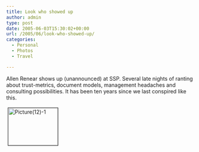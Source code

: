 ```yaml
---
title: Look who showed up
author: admin
type: post
date: 2005-06-03T15:30:02+00:00
url: /2005/06/look-who-showed-up/
categories:
  - Personal
  - Photos
  - Travel

---
```

Allen Renear shows up (unannounced) at SSP. Several late nights of ranting about trust-metrics, document models, management headaches and consulting possibilities. It has been ten years since we last conspired like this.
  
<a href="http://www.gbilder.com/blog/wp-content/Picture(12)-1.jpg" onclick="window.open('http://www.gbilder.com/blog/wp-content/Picture(12)-1.jpg','popup','width=320,height=240,scrollbars=no,resizable=yes,toolbar=no,directories=no,location=no,menubar=no,status=yes,left=0,top=0');return false"><img src="http://www.gbilder.com/blog/wp-content/Picture(12)-1-tm.jpg" height="100" width="133" border="1" hspace="4" vspace="4" alt="Picture(12)-1" /></a>